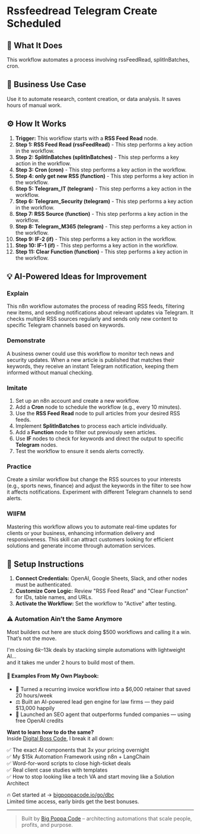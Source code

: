 # Rssfeedread Telegram Create Scheduled

## 🚀 What It Does
This workflow automates a process involving rssFeedRead, splitInBatches, cron.

## 💼 Business Use Case
Use it to automate research, content creation, or data analysis. It saves hours of manual work.

## ⚙️ How It Works
1.  **Trigger:** This workflow starts with a **RSS Feed Read** node.
2. **Step 1: RSS Feed Read (rssFeedRead)** - This step performs a key action in the workflow.
3. **Step 2: SplitInBatches (splitInBatches)** - This step performs a key action in the workflow.
4. **Step 3: Cron (cron)** - This step performs a key action in the workflow.
5. **Step 4: only get new RSS (function)** - This step performs a key action in the workflow.
6. **Step 5: Telegram_IT (telegram)** - This step performs a key action in the workflow.
7. **Step 6: Telegram_Security (telegram)** - This step performs a key action in the workflow.
8. **Step 7: RSS Source (function)** - This step performs a key action in the workflow.
9. **Step 8: Telegram_M365 (telegram)** - This step performs a key action in the workflow.
10. **Step 9: IF-2 (if)** - This step performs a key action in the workflow.
11. **Step 10: IF-1 (if)** - This step performs a key action in the workflow.
12. **Step 11: Clear Function (function)** - This step performs a key action in the workflow.

## 💡 AI-Powered Ideas for Improvement
### Explain
This n8n workflow automates the process of reading RSS feeds, filtering new items, and sending notifications about relevant updates via Telegram. It checks multiple RSS sources regularly and sends only new content to specific Telegram channels based on keywords.

### Demonstrate
A business owner could use this workflow to monitor tech news and security updates. When a new article is published that matches their keywords, they receive an instant Telegram notification, keeping them informed without manual checking.

### Imitate
1. Set up an n8n account and create a new workflow.
2. Add a **Cron** node to schedule the workflow (e.g., every 10 minutes).
3. Use the **RSS Feed Read** node to pull articles from your desired RSS feeds.
4. Implement **SplitInBatches** to process each article individually.
5. Add a **Function** node to filter out previously seen articles.
6. Use **IF** nodes to check for keywords and direct the output to specific **Telegram** nodes.
7. Test the workflow to ensure it sends alerts correctly.

### Practice
Create a similar workflow but change the RSS sources to your interests (e.g., sports news, finance) and adjust the keywords in the filter to see how it affects notifications. Experiment with different Telegram channels to send alerts.

### WIIFM
Mastering this workflow allows you to automate real-time updates for clients or your business, enhancing information delivery and responsiveness. This skill can attract customers looking for efficient solutions and generate income through automation services.

## 🔧 Setup Instructions
1. **Connect Credentials:** OpenAI, Google Sheets, Slack, and other nodes must be authenticated.
2. **Customize Core Logic:** Review "RSS Feed Read" and "Clear Function" for IDs, table names, and URLs.
3. **Activate the Workflow:** Set the workflow to "Active" after testing.

### ⚠️ Automation Ain’t the Same Anymore

Most builders out here are stuck doing $500 workflows and calling it a win.  
That’s not the move.  

I'm closing $6k–$13k deals by stacking simple automations with lightweight AI...  
and it takes me under 2 hours to build most of them.

#### 🧠 Examples From My Own Playbook:
- 🔁 Turned a recurring invoice workflow into a $6,000 retainer that saved 20 hours/week  
- ⚖️ Built an AI-powered lead gen engine for law firms — they paid $13,000 happily  
- 🚀 Launched an SEO agent that outperforms funded companies — using free OpenAI credits  

**Want to learn how to do the same?**  
Inside [Digital Boss Code](https://bigpoppacode.io/go/dbc), I break it all down:

✅ The exact AI components that 3x your pricing overnight  
✅ My $15k Automation Framework using n8n + LangChain  
✅ Word-for-word scripts to close high-ticket deals  
✅ Real client case studies with templates  
✅ How to stop looking like a tech VA and start moving like a Solution Architect  

🔥 Get started at → [bigpoppacode.io/go/dbc](https://bigpoppacode.io/go/dbc)  
Limited time access, early birds get the best bonuses.

---
> Built by [Big Poppa Code](https://bigpoppacode.io) – architecting automations that scale people, profits, and purpose.
